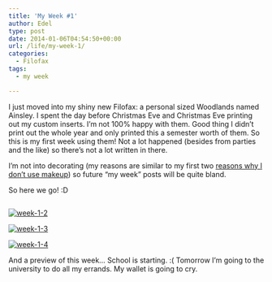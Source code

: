 ```yaml
---
title: 'My Week #1'
author: Edel
type: post
date: 2014-01-06T04:54:50+00:00
url: /life/my-week-1/
categories:
  - Filofax
tags:
  - my week

---
```

I just moved into my shiny new Filofax: a personal sized Woodlands named Ainsley. I spent the day before Christmas Eve and Christmas Eve printing out my custom inserts. I&#8217;m not 100% happy with them. Good thing I didn&#8217;t print out the whole year and only printed this a semester worth of them. So this is my first week using them! Not a lot happened (besides from parties and the like) so there&#8217;s not a lot written in there.

I&#8217;m not into decorating (my reasons are similar to my first two [reasons why I don&#8217;t use makeup][1]) so future &#8220;my week&#8221; posts will be quite bland.

So here we go! :D

[<img src="http://scattered.me/wp-content/uploads/2014/01/week-1-1.png" alt="" class="img-responsive" />][2]

[<img src="http://scattered.me/wp-content/uploads/2014/01/week-1-2.png" alt="week-1-2" class="img-responsive" />][3]

[<img src="http://scattered.me/wp-content/uploads/2014/01/week-1-3.png" alt="week-1-3" class="img-responsive" />][4]

[<img src="http://scattered.me/wp-content/uploads/2014/01/week-1-4.png" alt="week-1-4" class="img-responsive" />][5]

And a preview of this week&#8230; School is starting. :( Tomorrow I&#8217;m going to the university to do all my errands. My wallet is going to cry.

[<img src="http://scattered.me/wp-content/uploads/2014/01/week-2-0.png" alt="" class="img-responsive" />][6]

<ol class="footnote">
</ol>

 [1]: http://scattered.me/2013/12/reasons-why-i-dont-wear-makeup/
 [2]: http://scattered.me/wp-content/uploads/2014/01/week-1-1.png
 [3]: http://scattered.me/wp-content/uploads/2014/01/week-1-2.png
 [4]: http://scattered.me/wp-content/uploads/2014/01/week-1-3.png
 [5]: http://scattered.me/wp-content/uploads/2014/01/week-1-4.png
 [6]: http://scattered.me/wp-content/uploads/2014/01/week-2-0.png